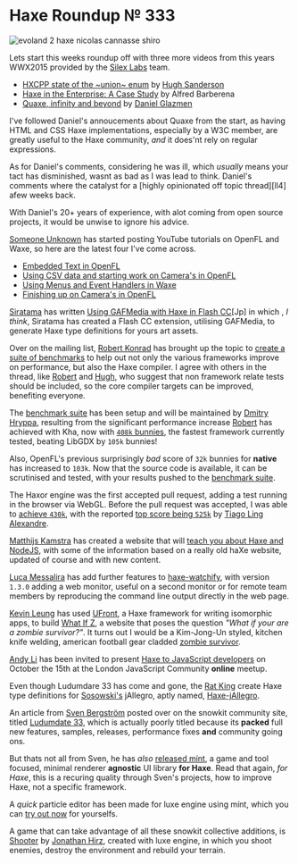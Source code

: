 [_template]: ../templates/roundup.html
[date]: / "2015-08-17 08:26:00"
[modified]: / "2015-08-17 08:26:00"
[published]: / "2015-08-17 08:26:00"
[“”]: a ""
# Haxe Roundup № 333

![evoland 2 haxe nicolas cannasse shiro](/img/333/evoland2.jpg "Evoland 2 concept art from Shiro Games")

Lets start this weeks roundup off with three more videos from this years
WWX2015 provided by the [Silex Labs][tw1] team.

- [HXCPP state of the ~union~ enum][l1] by [Hugh Sanderson][tw2]
- [Haxe in the Enterprise: A Case Study][l2] by Alfred Barberena
- [Quaxe, infinity and beyond][l3] by [Daniel Glazmen][tw3]

I've followed Daniel's annoucements about Quaxe from the start, as having
HTML and CSS Haxe implementations, especially by a W3C member, are greatly useful
to the Haxe community, _and_ it does'nt rely on regular expressions.

As for Daniel's comments, considering he was ill, which _usually_ means your
tact has disminished, wasnt as bad as I was lead to think. Daniel's comments
where the catalyst for a [highly opinionated off topic thread][ll4]
afew weeks back.

With Daniel's 20+ years of experience, with alot coming from open source projects,
it would be unwise to ignore his advice.

[Someone Unknown][tw4] has started posting YouTube tutorials on OpenFL and Waxe,
so here are the latest four I've come across.

- [Embedded Text in OpenFL][l5]
- [Using CSV data and starting work on Camera's in OpenFL][l6]
- [Using Menus and Event Handlers in Waxe][l7]
- [Finishing up on Camera's in OpenFL][l8]

[Siratama][tw5] has written [Using GAFMedia with Haxe in Flash CC][l9][Jp] in which
, _I think_, Siratama has created a Flash CC extension, utilising GAFMedia,
to generate Haxe type definitions for yours art assets.

Over on the mailing list, [Robert Konrad][tw6] has brought up the topic to 
[create a suite of benchmarks][l10] to help out not only the various 
frameworks improve on performance, but also the Haxe compiler. I agree with
others in the thread, like [Robert][tw6] and [Hugh][tw7], who suggest that 
non framework relate tests should be included, so the core compiler targets 
can be improved, benefiting everyone.

The [benchmark suite][l11] has been setup and will be maintained by 
[Dmitry Hryppa][tw8], resulting from the significant performance increase
[Robert][tw6] has achieved with Kha, now with [`408k` bunnies][l12], the fastest
framework currently tested, beating LibGDX by `105k` bunnies!

Also, OpenFL's previous surprisingly _bad_ score of `32k` bunnies for **native**
has increased to `103k`. Now that the source code is available, it can be
scrutinised and tested, with your results pushed to the [benchmark suite][l13].

The Haxor engine was the first accepted pull request, adding a test running
in the browser via WebGL. Before the pull request was accepted, I was able to
[achieve `430k`][l14], with the reported [top score being `525k`][l15] by 
[Tiago Ling Alexandre][tw9].

[Matthijs Kamstra][tw10] has created a website that will [teach you about
Haxe and NodeJS][l16], with some of the information based on a really old
haXe website, updated of course and with new content.

[Luca Messalira][tw11] has add further features to [haxe-watchify][l17], with
version `1.3.0` adding a web monitor, useful on a second monitor or for 
remote team members by reproducing the command line output directly in the
web page.

[Kevin Leung][gh1] has used [UFront][l18], a Haxe framework for writing isomorphic
apps, to build [What If Z][l19], a website that poses the question
_"What if your are a zombie survivor?"_. It turns out I would be a Kim-Jong-Un
styled, kitchen knife welding, american football gear cladded 
[zombie survivor][l20].

[Andy Li][tw12] has been invited to present [Haxe to JavaScript developers][l21]
on October the 15th at the London JavaScript Community **online** meetup.

Even though Ludumdare 33 has come and gone, the [Rat King][tw13] create Haxe
type definitions for [Sosowski's][tw14] jAllegro, aptly named, 
[Haxe-jAllegro][l22].

An article from [Sven Bergström][tw15] posted over on the snowkit community
site, titled [Ludumdate 33][l23], which is actually poorly titled because its
**packed** full new features, samples, releases, performance fixes **and** 
community going ons.

But thats not all from Sven, he has _also_ [released mínt][l24], a game and tool focused, 
minimal renderer **agnostic** UI library **for Haxe**. Read that again, _for Haxe_,
this is a recuring quality through Sven's projects, how to improve Haxe, not
a specific framework.

A _quick_ particle editor has been made for luxe engine using mínt, which you
can [try out now][l25] for yourselfs.

A game that can take advantage of all these snowkit collective additions, is
[Shooter][l26] by [Jonathan Hirz][tw16], created with luxe engine, in which you shoot enemies, destroy
the  environment and rebuild your terrain.

[gh1]: https://github.com/kevinresol "@kevinresol"

[tw16]: https://twitter.com/jonathanhirz "@jonathanhirz"
[tw15]: https://twitter.com/___discovery "@___discovery"
[tw14]: https://twitter.com/Sosowski "@Sosowski"
[tw13]: https://twitter.com/RatKingsLair "@RatKingsLair"
[tw12]: https://twitter.com/andy_li "@andy_li"
[tw11]: https://twitter.com/lucamezzalira "@lucamezzalira"
[tw10]: https://twitter.com/MatthijsKamstra "@MatthijsKamstra"
[tw9]: https://twitter.com/TiagoLing "@TiagoLing"
[tw8]: https://twitter.com/dmitryhryppa "@dmitryhryppa"
[tw7]: https://twitter.com/GameHaxe "@GameHaxe"
[tw6]: https://twitter.com/robdangerous "@robdangerous"
[tw5]: https://twitter.com/dango_itimi "@dango_itimi"
[tw4]: https://twitter.com/tienery "@tienery"
[tw3]: https://twitter.com/glazou "@glazou"
[tw2]: https://twitter.com/GameHaxe "@GameHaxe"
[tw1]: https://twitter.com/silexlabs "@silexlabs"

[l26]: https://gitlab.com/jonathanhirz/shooter "Shooter on GitLab"
[l25]: https://fuzzywuzzie.github.io/LuxeParticleDesigner/ "Luxe engine particle designer using mínt"
[l24]: http://snowkit.org/2015/08/21/mint-alpha-release/ "Mínt alpha release"
[l23]: http://snowkit.org/2015/08/20/ludumdare-33/ "Ludumdare 33 on Snowkit"
[l22]: https://github.com/ratkingsminion/haxe-jAllegro "Haxe-jAllegro on GitHub"
[l21]: http://www.meetup.com/London-JavaScript-Community/events/224686660/ "Haxe for JavaScript developers online meetup"
[l20]: http://whatifz.com/zombie-survivor/eNrLrzSxykvMTa00NLYKzs5MzFE1MnBKzMzLqzSzSk_NS0ktqjS0yk0HAAuFDYg "What if you are a zombie survivor? Skial Bainn"
[l19]: http://whatifz.com/ "What if you are a zombie survivor?"
[l18]: http://ufront.net/ "UFront | A powerful framework for writing isomorphic apps in Haxe"
[l17]: http://lucamezzalira.github.io/haxe-watchify/ "Haxe Watchify on GitHub"
[l16]: http://matthijskamstra.github.io/haxenode/ "Haxe and NodeJS | An Introduction"
[l15]: https://twitter.com/TiagoLing/status/634415400508358656 "Haxor BunnyMark test results"
[l14]: https://twitter.com/skial/status/634413386646822912/photo/1 "Haxor BunnyMark test results"
[l13]: https://github.com/dmitryhryppa/Frameworks_test/issues/1 "Add your results to the benchmark suite on GitHub"
[l12]: http://themozokteam.com/playground/frameworkstest/ "Framework BunnyMark benchmark"
[l11]: https://github.com/dmitryhryppa/Frameworks_test "Haxe Benchmark Suite on GitHub"
[l10]: https://groups.google.com/forum/#!topic/haxelang/zSsnCGb6Wks "Haxe Performance Test Suite"
[l9]: http://www.dango-itimi.com/blog/archives/2015/001235.html "Using GAFMedia with Haxe in Flash CC [Jp]"
[l8]: https://www.youtube.com/watch?v=1pk1TzSvA-s "Finishing up on Camera's in OpenFL on YouTube"
[l7]: https://www.youtube.com/watch?v=jlJJpZrgc6Q "Using Menus and Event Handlers in Waxe on YouTube"
[l6]: https://www.youtube.com/watch?v=fFK-wD6YAuE "Using CSV data and starting work on camera's in OpenFL on YouTube"
[l5]: https://www.youtube.com/watch?v=S_YmM-_OQpY "Embedded Text in OpenFL on YouTube"
[l4]: https://groups.google.com/forum/#!msg/haxelang/i8iXdpK8oAc/W71069ztvu4J "That one highly opionionated Haxe thread"
[l3]: http://www.silexlabs.org/quaxe-infinity-and-beyond/ "Quaxe, infinity and beyond WWX2015 talk"
[l2]: http://www.silexlabs.org/haxe-in-the-enterprise-a-case-study/ "Haxe in the Enterprise: A Case Study WWX2015 talk"
[l1]: http://www.silexlabs.org/hxcpp-state-of-the-enum-union/ "HXCPP state of the enum WWX2015 talk"